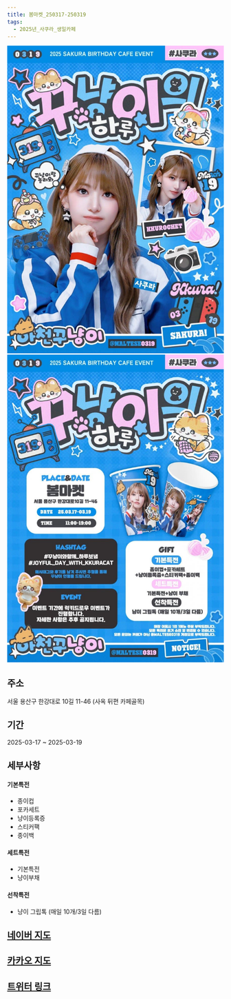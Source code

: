 ```yaml
---
title: 봄마켓_250317-250319
tags:
  - 2025년_사쿠라_생일카페
---
```


<img src="/assets/1740565330 (1).jpg"/>
<img src="/assets/1741091439 (1).jpg"/>

## 주소
서울 용산구 한강대로 10길 11-46
(사옥 뒤편 카페골목)

## 기간
2025-03-17 ~ 2025-03-19

## 세부사항
#### 기본특전
- 종이컵
- 포카세트
- 냥이등록증
- 스티커팩
- 종이백
#### 세트특전
- 기본특전
- 냥이부채
#### 선착특전
- 냥이 그립톡 (매일 10개/3일 다름)

## [네이버 지도](https://naver.me/57VF1v1U)
## [카카오 지도](https://place.map.kakao.com/1930772908)
## [트위터 링크](https://x.com/maltese0319/status/1888568331126653071?s=46&t=osY4jEHeYA8cS9G5drBmkA)
